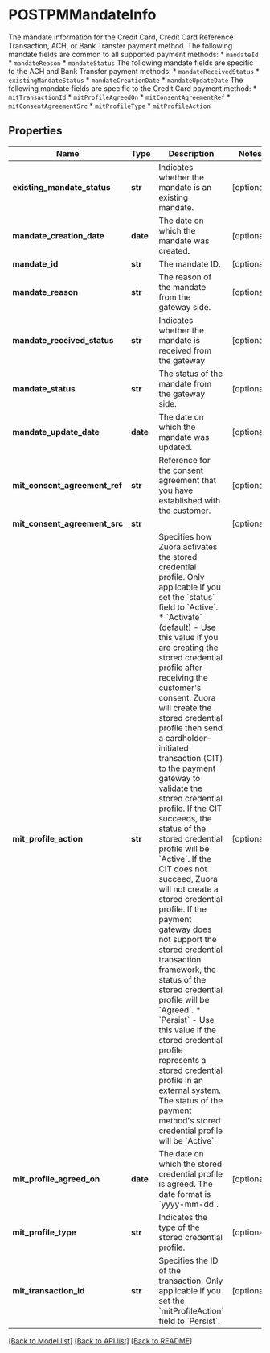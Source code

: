 # POSTPMMandateInfo

The mandate information for the Credit Card, Credit Card Reference Transaction, ACH, or Bank Transfer payment method.  The following mandate fields are common to all supported payment methods: * `mandateId` * `mandateReason` * `mandateStatus`  The following mandate fields are specific to the ACH and Bank Transfer payment methods: * `mandateReceivedStatus` * `existingMandateStatus` * `mandateCreationDate` * `mandateUpdateDate`  The following mandate fields are specific to the Credit Card payment method: * `mitTransactionId` * `mitProfileAgreedOn` * `mitConsentAgreementRef` * `mitConsentAgreementSrc` * `mitProfileType` * `mitProfileAction` 
## Properties
Name | Type | Description | Notes
------------ | ------------- | ------------- | -------------
**existing_mandate_status** | **str** | Indicates whether the mandate is an existing mandate.  | [optional] 
**mandate_creation_date** | **date** | The date on which the mandate was created.  | [optional] 
**mandate_id** | **str** | The mandate ID.  | [optional] 
**mandate_reason** | **str** | The reason of the mandate from the gateway side.  | [optional] 
**mandate_received_status** | **str** | Indicates whether the mandate is received from the gateway  | [optional] 
**mandate_status** | **str** | The status of the mandate from the gateway side.  | [optional] 
**mandate_update_date** | **date** | The date on which the mandate was updated.  | [optional] 
**mit_consent_agreement_ref** | **str** | Reference for the consent agreement that you have established with the customer.    | [optional] 
**mit_consent_agreement_src** | **str** |  | [optional] 
**mit_profile_action** | **str** | Specifies how Zuora activates the stored credential profile. Only applicable if you set the &#x60;status&#x60; field to &#x60;Active&#x60;.  * &#x60;Activate&#x60; (default) - Use this value if you are creating the stored credential profile after receiving the customer&#39;s consent.    Zuora will create the stored credential profile then send a cardholder-initiated transaction (CIT) to the payment gateway to validate the stored credential profile. If the CIT succeeds, the status of the stored credential profile will be &#x60;Active&#x60;. If the CIT does not succeed, Zuora will not create a stored credential profile.      If the payment gateway does not support the stored credential transaction framework, the status of the stored credential profile will be &#x60;Agreed&#x60;.   * &#x60;Persist&#x60; - Use this value if the stored credential profile represents a stored credential profile in an external system. The status of the payment method&#39;s stored credential profile will be &#x60;Active&#x60;.  | [optional] 
**mit_profile_agreed_on** | **date** | The date on which the stored credential profile is agreed. The date format is &#x60;yyyy-mm-dd&#x60;.  | [optional] 
**mit_profile_type** | **str** | Indicates the type of the stored credential profile.  | [optional] 
**mit_transaction_id** | **str** | Specifies the ID of the transaction. Only applicable if you set the &#x60;mitProfileAction&#x60; field to &#x60;Persist&#x60;.  | [optional] 

[[Back to Model list]](../README.md#documentation-for-models) [[Back to API list]](../README.md#documentation-for-api-endpoints) [[Back to README]](../README.md)


